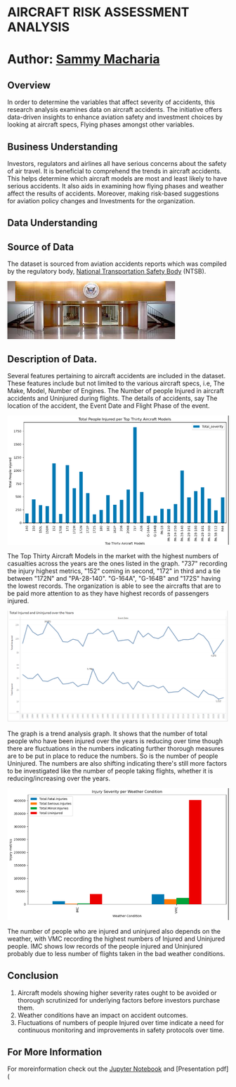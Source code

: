 
# AIRCRAFT RISK ASSESSMENT ANALYSIS
# Author: [Sammy Macharia](mailto:macharias738@gmail.com)

## Overview

In order to determine the variables that affect severity of accidents, this research analysis examines data on aircraft accidents. The initiative offers data-driven insights to enhance aviation safety and investment choices by looking at aircraft specs, Flying phases amongst other variables.

## Business Understanding

Investors, regulators and airlines all have serious concerns about the safety of air travel. It is beneficial to comprehend the trends in aircraft accidents. This helps determine which aircraft models are most and least likely to have serious accidents.
It also aids in examining how flying phases and weather affect the results of accidents. Moreover, making risk-based suggestions for aviation policy changes and Investments for the organization.

## Data Understanding
## Source of Data

The dataset is sourced from aviation accidents reports which was compiled by the regulatory body, [National Transportation Safety Body](https://www.ntsb.gov/Pages/home.aspx) (NTSB). 


![imaage](./Images/NTSB.jpeg)

## Description of Data.
Several features pertaining to aircraft accidents are included in the dataset. These features include but not limited to the various aircraft specs, i.e, The Make, Model, Number of Engines. The Number of people Injured in aircraft accidents and Uninjured during flights. The details of accidents, say The location of the accident, the Event Date and Flight Phase of the event.

![image](./Images/Injured%20per%20Top%2030%20models.png)

The Top Thirty Aircraft Models in the market with the highest numbers of casualties across the years are the ones listed in the graph.
"737" recording the injury highest metrics, "152" coming in second, "172" in third and a tie between "172N" and "PA-28-140". "G-164A", "G-164B" and "172S" having the lowest records. The organization is able to see the aircrafts that are to be paid more attention to as they have highest records of passengers injured.

![image](./Images/Injured-Uninjured%20over%20the%20Years.png)

The graph is a trend analysis graph. It shows that the number of total people who have been injured over the years is reducing over time though there are fluctuations in the numbers indicating further thorough measures are to be put in place to reduce the numbers. So is the number of people Uninjured. 
The numbers are also shifting indicating there's still more factors to be investigated like the number of people taking flights, whether it is reducing/increasing over the years.

![image](./Images/Injured-Uninjured%20per%20Weather.png)

The number of people who are injured and uninjured also depends on the weather, with VMC recording the highest numbers of Injured and Uninjured people. IMC shows low records of the people injured and Uninjured probably due to less number of flights taken in the bad weather conditions.

## Conclusion

1. Aircraft models showing higher severity rates ought to be avoided or thorough scrutinized for underlying factors before investors purchase them.
2.  Weather conditions have an impact on accident outcomes.
3. Fluctuations of numbers of people Injured over time indicate a need for continuous monitoring and improvements in safety protocols over time.

## For More Information

For moreinformation check out the [Jupyter Notebook](https://github.com/Sammy-751/DATA-SCIENCE-PH-01/blob/master/Project%20Phase%20I%20.ipynb) and [Presentation pdf](


